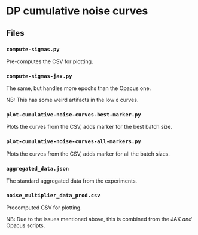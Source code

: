 # DP cumulative noise curves

## Files

### `compute-sigmas.py`

Pre-computes the CSV for plotting.

### `compute-sigmas-jax.py`

The same, but handles more epochs than the Opacus one.

NB: This has some weird artifacts in the low ε curves.

### `plot-cumulative-noise-curves-best-marker.py`

Plots the curves from the CSV, adds marker for the best batch size.

### `plot-cumulative-noise-curves-all-markers.py`

Plots the curves from the CSV, adds marker for all the batch sizes.

### `aggregated_data.json` 

The standard aggregated data from the experiments.

### `noise_multiplier_data_prod.csv`

Precomputed CSV for plotting.

NB: Due to the issues mentioned above, this is combined from the JAX _and_ Opacus scripts.
